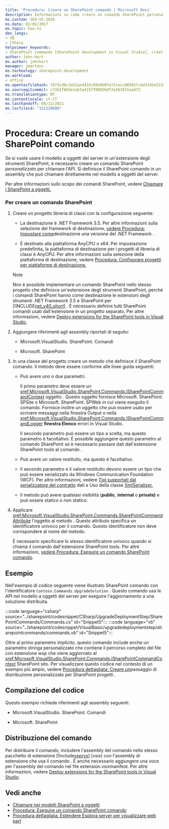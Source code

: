 ```yaml
---
title: 'Procedura: Creare un SharePoint comando | Microsoft Docs'
description: Informazioni su come creare un comando SharePoint personalizzato per chiamare l'API del modello a oggetti del server in un'estensione SharePoint strumenti.
ms.custom: SEO-VS-2020
ms.date: 02/02/2017
ms.topic: how-to
dev_langs:
- VB
- CSharp
helpviewer_keywords:
- SharePoint commands [SharePoint development in Visual Studio], creating
author: John-Hart
ms.author: johnhart
manager: jmartens
ms.technology: sharepoint-development
ms.workload:
- office
ms.openlocfilehash: 7973cd0c3a52ae4433c85b9b0fa71cecc085827c4d33d542232229b7034d9f63
ms.sourcegitcommit: c72b2f603e1eb3a4157f00926df2e263831ea472
ms.translationtype: MT
ms.contentlocale: it-IT
ms.lasthandoff: 08/12/2021
ms.locfileid: "121228688"
---
```

# <a name="how-to-create-a-sharepoint-command"></a>Procedura: Creare un comando SharePoint comando
  Se si vuole usare il modello a oggetti del server in un'estensione degli strumenti SharePoint, è necessario creare un comando SharePoint *personalizzato* per chiamare l'API. Si definisce il SharePoint comando in un assembly che può chiamare direttamente nel modello a oggetti del server.

 Per altre informazioni sullo scopo dei comandi SharePoint, vedere [Chiamare i SharePoint a oggetti.](../sharepoint/calling-into-the-sharepoint-object-models.md)

### <a name="to-create-a-sharepoint-command"></a>Per creare un comando SharePoint

1. Creare un progetto libreria di classi con la configurazione seguente:

    - La destinazione è .NET Framework 3.5. Per altre informazioni sulla selezione del framework di destinazione, [vedere Procedura: Impostare come](../ide/visual-studio-multi-targeting-overview.md)destinazione una versione del .NET Framework .

    - È destinato alla piattaforma AnyCPU o x64. Per impostazione predefinita, la piattaforma di destinazione per i progetti di libreria di classi è AnyCPU. Per altre informazioni sulla selezione della piattaforma di destinazione, vedere [Procedura: Configurare progetti per piattaforme di destinazione.](../ide/how-to-configure-projects-to-target-platforms.md)

    > [!NOTE]
    > Non è possibile implementare un comando SharePoint nello stesso progetto che definisce un'estensione degli strumenti SharePoint, perché i comandi SharePoint hanno come destinazione le estensioni degli strumenti .NET Framework 3.5 e SharePoint per [!INCLUDE[net_v40_short](../sharepoint/includes/net-v40-short-md.md)] . È necessario definire tutti SharePoint comandi usati dall'estensione in un progetto separato. Per altre informazioni, vedere [Deploy extensions for the SharePoint tools in Visual Studio](../sharepoint/deploying-extensions-for-the-sharepoint-tools-in-visual-studio.md).

2. Aggiungere riferimenti agli assembly riportati di seguito:

    - Microsoft.VisualStudio. SharePoint. Comandi

    - Microsoft. SharePoint

3. In una classe del progetto creare un metodo che definisce il SharePoint comando. Il metodo deve essere conforme alle linee guida seguenti:

    - Può avere uno o due parametri.

         Il primo parametro deve essere un <xref:Microsoft.VisualStudio.SharePoint.Commands.ISharePointCommandContext> oggetto . Questo oggetto fornisce Microsoft. SharePoint. SPSite o Microsoft. SharePoint. SPWeb in cui viene eseguito il comando. Fornisce inoltre un oggetto che può essere usato per scrivere messaggi nella finestra Output o nella <xref:Microsoft.VisualStudio.SharePoint.Commands.ISharePointCommandLogger> **finestra Elenco** errori in Visual Studio. 

         Il secondo parametro può essere un tipo a scelta, ma questo parametro è facoltativo. È possibile aggiungere questo parametro al comando SharePoint se è necessario passare dati dall'estensione SharePoint tools al comando .

    - Può avere un valore restituito, ma questo è facoltativo.

    - Il secondo parametro e il valore restituito devono essere un tipo che può essere serializzato da Windows Communication Foundation (WCF). Per altre informazioni, vedere [Tipi supportati dal serializzatore del contratto](/dotnet/framework/wcf/feature-details/types-supported-by-the-data-contract-serializer) dati e Uso della classe [XmlSerializer.](/dotnet/framework/wcf/feature-details/using-the-xmlserializer-class)

    - Il metodo può avere qualsiasi visibilità (**public**, **internal** o **private)** e può essere statico o non statico.

4. Applicare <xref:Microsoft.VisualStudio.SharePoint.Commands.SharePointCommandAttribute> l'oggetto al metodo . Questo attributo specifica un identificatore univoco per il comando. Questo identificatore non deve corrispondere al nome del metodo.

     È necessario specificare lo stesso identificatore univoco quando si chiama il comando dall'estensione SharePoint tools. Per altre informazioni, [vedere Procedura: Eseguire un comando SharePoint comando](../sharepoint/how-to-execute-a-sharepoint-command.md).

## <a name="example"></a>Esempio
 Nell'esempio di codice seguente viene illustrato SharePoint comando con l'identificatore `Contoso.Commands.UpgradeSolution` . Questo comando usa le API nel modello a oggetti del server per eseguire l'aggiornamento a una soluzione distribuita.

 :::code language="csharp" source="../sharepoint/codesnippet/CSharp/UpgradeDeploymentStep/SharePointCommands/Commands.cs" id="Snippet5":::
 :::code language="vb" source="../sharepoint/codesnippet/VisualBasic/upgradedeploymentstep/sharepointcommands/commands.vb" id="Snippet5":::

 Oltre al primo parametro implicito, questo comando include anche un parametro stringa personalizzato che contiene il percorso completo del file con estensione wsp che viene aggiornato al <xref:Microsoft.VisualStudio.SharePoint.Commands.ISharePointCommandContext> SharePoint sito. Per visualizzare questo codice nel contesto di un esempio più ampio, vedere [Procedura dettagliata: Creare un](../sharepoint/walkthrough-creating-a-custom-deployment-step-for-sharepoint-projects.md)passaggio di distribuzione personalizzato per SharePoint progetti .

## <a name="compiling-the-code"></a>Compilazione del codice
 Questo esempio richiede riferimenti agli assembly seguenti:

- Microsoft.VisualStudio. SharePoint. Comandi

- Microsoft. SharePoint

## <a name="deploying-the-command"></a>Distribuzione del comando
 Per distribuire il comando, includere l'assembly del comando nello stesso pacchetto di estensione [!include[vsprvs](../sharepoint/includes/vsprvs-md.md)] (*vsix*) con l'assembly di estensione che usa il comando . È anche necessario aggiungere una voce per l'assembly del comando nel file extension.vsixmanifest. Per altre informazioni, vedere [Deploy extensions for the SharePoint tools in Visual Studio](../sharepoint/deploying-extensions-for-the-sharepoint-tools-in-visual-studio.md).

## <a name="see-also"></a>Vedi anche
- [Chiamare nei modelli SharePoint a oggetti](../sharepoint/calling-into-the-sharepoint-object-models.md)
- [Procedura: Eseguire un comando SharePoint comando](../sharepoint/how-to-execute-a-sharepoint-command.md)
- [Procedura dettagliata: Estendere Esplora server per visualizzare web part](../sharepoint/walkthrough-extending-server-explorer-to-display-web-parts.md)
